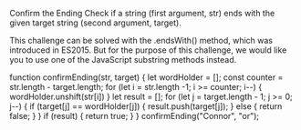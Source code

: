 Confirm the Ending
Check if a string (first argument, str) ends with the given target string (second argument, target).

This challenge can be solved with the .endsWith() method, which was introduced in ES2015. But for the purpose of this challenge, we would like you to use one of the JavaScript substring methods instead.

function confirmEnding(str, target) {
  let wordHolder = [];
  const counter = str.length - target.length;
  for (let i = str.length -1; i >= counter; i--) {
    wordHolder.unshift(str[i])
  }
  let result = [];
  for (let j = target.length - 1; j >= 0; j--) {
    if (target[j] == wordHolder[j]) {
      result.push(target[j]);
    } else {
      return false;
    }
  }
  if (result) {
        return true;
    }
}
confirmEnding("Connor", "or");